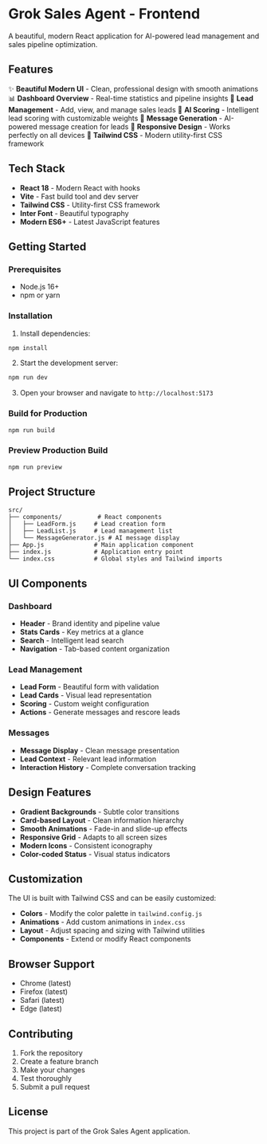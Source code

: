 # Grok Sales Agent - Frontend

A beautiful, modern React application for AI-powered lead management and sales pipeline optimization.

## Features

✨ **Beautiful Modern UI** - Clean, professional design with smooth animations
📊 **Dashboard Overview** - Real-time statistics and pipeline insights
👥 **Lead Management** - Add, view, and manage sales leads
🎯 **AI Scoring** - Intelligent lead scoring with customizable weights
💬 **Message Generation** - AI-powered message creation for leads
📱 **Responsive Design** - Works perfectly on all devices
🎨 **Tailwind CSS** - Modern utility-first CSS framework

## Tech Stack

- **React 18** - Modern React with hooks
- **Vite** - Fast build tool and dev server
- **Tailwind CSS** - Utility-first CSS framework
- **Inter Font** - Beautiful typography
- **Modern ES6+** - Latest JavaScript features

## Getting Started

### Prerequisites

- Node.js 16+ 
- npm or yarn

### Installation

1. Install dependencies:
```bash
npm install
```

2. Start the development server:
```bash
npm run dev
```

3. Open your browser and navigate to `http://localhost:5173`

### Build for Production

```bash
npm run build
```

### Preview Production Build

```bash
npm run preview
```

## Project Structure

```
src/
├── components/          # React components
│   ├── LeadForm.js     # Lead creation form
│   ├── LeadList.js     # Lead management list
│   └── MessageGenerator.js # AI message display
├── App.js              # Main application component
├── index.js            # Application entry point
└── index.css           # Global styles and Tailwind imports
```

## UI Components

### Dashboard
- **Header** - Brand identity and pipeline value
- **Stats Cards** - Key metrics at a glance
- **Search** - Intelligent lead search
- **Navigation** - Tab-based content organization

### Lead Management
- **Lead Form** - Beautiful form with validation
- **Lead Cards** - Visual lead representation
- **Scoring** - Custom weight configuration
- **Actions** - Generate messages and rescore leads

### Messages
- **Message Display** - Clean message presentation
- **Lead Context** - Relevant lead information
- **Interaction History** - Complete conversation tracking

## Design Features

- **Gradient Backgrounds** - Subtle color transitions
- **Card-based Layout** - Clean information hierarchy
- **Smooth Animations** - Fade-in and slide-up effects
- **Responsive Grid** - Adapts to all screen sizes
- **Modern Icons** - Consistent iconography
- **Color-coded Status** - Visual status indicators

## Customization

The UI is built with Tailwind CSS and can be easily customized:

- **Colors** - Modify the color palette in `tailwind.config.js`
- **Animations** - Add custom animations in `index.css`
- **Layout** - Adjust spacing and sizing with Tailwind utilities
- **Components** - Extend or modify React components

## Browser Support

- Chrome (latest)
- Firefox (latest)
- Safari (latest)
- Edge (latest)

## Contributing

1. Fork the repository
2. Create a feature branch
3. Make your changes
4. Test thoroughly
5. Submit a pull request

## License

This project is part of the Grok Sales Agent application.


